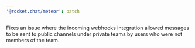 ```yaml
---
'@rocket.chat/meteor': patch
---
```


Fixes an issue where the incoming webhooks integration allowed messages to be sent to public channels under private teams by users who were not members of the team.
